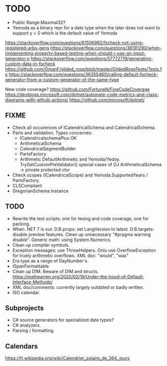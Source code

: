 ﻿TODO
====

- Public Range.Maximal32?
- Yemoda as a binary repr for a date type when the later does not want to
  support y = 0 which is the default value of Yemoda

https://stackoverflow.com/questions/61506982/fscheck-not-using-registered-arbs-gens
https://stackoverflow.com/questions/36191290/when-implementing-property-based-testing-when-should-i-use-an-input-generator-o
https://stackoverflow.com/questions/57772719/generating-custom-data-in-fscheck
https://github.com/OmanF/gilded_rose/blob/master/GildedRoseTests/Tests.fs
https://stackoverflow.com/questions/36355460/calling-default-fscheck-generator-from-a-custom-generator-of-the-same-type

New code coverage? https://github.com/FortuneN/FineCodeCoverage
https://devblogs.microsoft.com/dotnet/automate-code-metrics-and-class-diagrams-with-github-actions/
https://github.com/microsoft/dotnet/

FIXME
-----

- Check all occurences of ICalendricalSchema and CalendricalSchema.
- Parts and validation.
  Types concernés:
  - ICalendricalschemaPlus OK
  - ArithmeticalSchema
  - CalendricalSegmentBuilder
  - PartsFactory
  - Arithmetic
  DefaultArithmetic and Yemoda/Yedoy.
  TryGetCustomPreValidator() special cases of GJ
  ArithmeticalSchema -> private protected ctor
- Check scopes (ICalendricalScope) and Yemoda.SupportedYears / PartsFactory.
- CLSCompliant
- GregorianSchema.Instance

TODO
----

- Rewrite the test scripts: one for tesing and code coverage, one for packing.
- When .NET 7 is out:
  D.B.props: set LangVersion to latest.
  D.B.targets: disable preview features.
  Clean up unnecessary "#pragma warning disable".
  Generic math: using System.Numerics.
- Clean up compiler symbols.
- Exception messages: use ThrowHelpers.
  Onlu use OverflowException for truely arithmetic overflows.
  XML doc: "would", "was"
- Era type as a range of DayNumber's.
- ISpanFormattable
- Clean up DIM.
  Beware of DIM and structs.
  https://mattwarren.org/2020/02/19/Under-the-hood-of-Default-Interface-Methods/
- XML doc/comments: currently largely outdated or badly written.
- ISO calendar.

Subprojects
-----------

- C# source generators for specialized date types?
- C# analyzers.
- Parsing / formatting.

Calendars
---------

https://fr.wikipedia.org/wiki/Calendrier_solaire_de_364_jours
